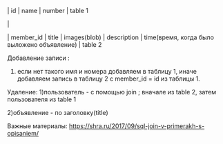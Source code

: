 | id | name | number |  table 1

   |

| member_id | title | images(blob) | description | time(время, когда было выложено объявление) | table 2

Добавление записи :
1) если нет такого имя и номера добавляем в таблицу 1, иначе добавляем запись в таблицу 2 с member_id = id из таблицы 1.

Удаление:
1)пользователь - с помощью join ; вначале из table 2, затем пользователя из table 1

2)объявление - по заголовку(title)

Важные материалы:
https://shra.ru/2017/09/sql-join-v-primerakh-s-opisaniem/
